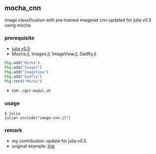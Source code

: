 ## mocha_cnn
image classification with pre-trained imagenet cnn updated for julia v0.5 using mocha

### prerequisite
* [julia v0.5](http://julialang.org/downloads/)
* Mocha.jl, Images.jl, ImageView.jl, Gadfly.jl
```julia
Pkg.add("Mocha")
Pkg.add("Images")
Pkg.add("ImageView")
Pkg.add("Gadfly")
Pkg.test("Mocha")
```
* run `./get-model.sh`

### usage
```
$ julia
julia> include("image-cnn.jl")
```

### remark
* my contribution: update for julia v0.5
* original example: [link](http://nbviewer.jupyter.org/github/pluskid/Mocha.jl/blob/master/examples/ijulia/ilsvrc12/imagenet-classifier.ipynb)
